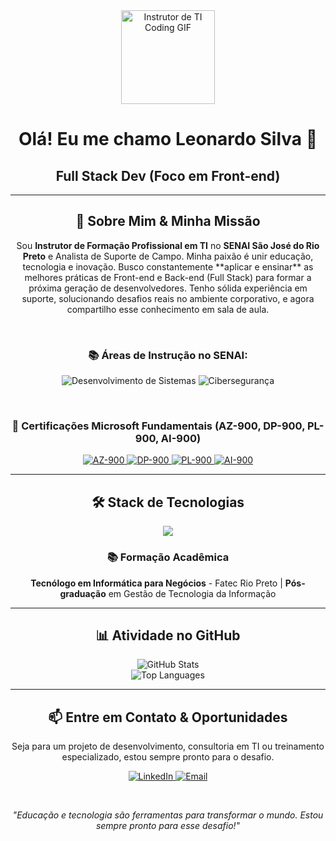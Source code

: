 <div id="header" align="center">
  <img src="https://media.giphy.com/media/WFQhW0v9656gO20WlM/giphy.gif" width="150" alt="Instrutor de TI Coding GIF"/>
  <h1>Olá! Eu me chamo Leonardo Silva 👋</h1>
  <h2>Full Stack Dev (Foco em Front-end)</h2>
</div>

---

<div id="about">
  <h2 align="center">🚀 Sobre Mim & Minha Missão</h2>
  <p align="center">
    Sou <strong>Instrutor de Formação Profissional em TI</strong> no <strong>SENAI São José do Rio Preto</strong> e Analista de Suporte de Campo. Minha paixão é unir educação, tecnologia e inovação. Busco constantemente **aplicar e ensinar** as melhores práticas de Front-end e Back-end (Full Stack) para formar a próxima geração de desenvolvedores.
    Tenho sólida experiência em suporte, solucionando desafios reais no ambiente corporativo, e agora compartilho esse conhecimento em sala de aula.
  </p>
  <br>
  
  <h3 align="center">📚 Áreas de Instrução no SENAI:</h3>
  <p align="center">
    <img src="https://img.shields.io/badge/T%C3%A9cnico_em-Desenvolvimento_de_Sistemas-0077B6?style=for-the-badge&logo=visualstudiocode&logoColor=white" alt="Desenvolvimento de Sistemas" />
    <img src="https://img.shields.io/badge/Ciberseguran%C3%A7a-Preven%C3%A7%C3%A3o-132F61?style=for-the-badge&logo=powershell&logoColor=white" alt="Cibersegurança" />
  </p>
  <br>
  
  <h3 align="center">🏅 Certificações Microsoft Fundamentais (AZ-900, DP-900, PL-900, AI-900)</h3>
  <p align="center">
    <a href="[Link do seu Badge AZ-900 Credly ou Microsoft Learn]">
      <img src="https://img.shields.io/badge/Azure_Fundamentals%20(AZ--900)-0078D4?style=for-the-badge&logo=microsoftazure&logoColor=white" alt="AZ-900" />
    </a>
    <a href="[Link do seu Badge DP-900 Credly ou Microsoft Learn]">
      <img src="https://img.shields.io/badge/Data_Fundamentals%20(DP--900)-0078D4?style=for-the-badge&logo=microsoftazure&logoColor=white" alt="DP-900" />
    </a>
    <a href="[Link do seu Badge PL-900 Credly ou Microsoft Learn]">
      <img src="https://img.shields.io/badge/Power_Platform%20(PL--900)-0078D4?style=for-the-badge&logo=powerplatform&logoColor=white" alt="PL-900" />
    </a>
    <a href="[Link do seu Badge AI-900 Credly ou Microsoft Learn]">
      <img src="https://img.shields.io/badge/AI_Fundamentals%20(AI--900)-0078D4?style=for-the-badge&logo=azuredevops&logoColor=white" alt="AI-900" />
    </a>
  </p>
</div>

---

<div id="skills" align="center">
  <h2>🛠️ Stack de Tecnologias</h2>
  
  <p>
    <a href="https://skillicons.dev">
      <img src="https://skillicons.dev/icons?i=html,css,js,react,nodejs,python,postgres,mysql,docker,linux,git,vscode" />
    </a>
  </p>
  
  <h3>📚 Formação Acadêmica</h3>
  <p align="center">
    <strong>Tecnólogo em Informática para Negócios</strong> - Fatec Rio Preto | 
    <strong>Pós-graduação</strong> em Gestão de Tecnologia da Informação
  </p>
</div>

---

<div id="stats" align="center">
  <h2>📊 Atividade no GitHub</h2>
  <p>
    <img src="https://github-readme-stats.vercel.app/api?username=SEU-USUARIO&show_icons=true&theme=vue&hide_border=true&include_all_commits=true&count_private=true" alt="GitHub Stats" />
    <br>
    <img src="https://github-readme-stats.vercel.app/api/top-langs/?username=SEU-USUARIO&layout=compact&theme=vue&hide_border=true&langs_count=6" alt="Top Languages" />
  </p>
</div>

---

<div id="cta" align="center">
  <h2>📫 Entre em Contato & Oportunidades</h2>
  <p>
    Seja para um projeto de desenvolvimento, consultoria em TI ou treinamento especializado, estou sempre pronto para o desafio.
  </p>
  
  <p>
    <a href="[Link do Seu LinkedIn]">
      <img src="https://img.shields.io/badge/LinkedIn-0077B5?style=for-the-badge&logo=linkedin&logoColor=white" alt="LinkedIn" />
    </a>
    <a href="mailto:seu.email.profissional@exemplo.com">
      <img src="https://img.shields.io/badge/Email-D14836?style=for-the-badge&logo=gmail&logoColor=white" alt="Email" />
    </a>
  </p>
  
  <br>
  <p>
    <em>"Educação e tecnologia são ferramentas para transformar o mundo. Estou sempre pronto para esse desafio!"</em>
  </p>
</div>
